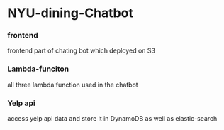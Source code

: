 # NYU-dining-Chatbot



### frontend 

frontend part of chating bot which deployed on S3

### Lambda-funciton 

all three lambda function used in the chatbot

### Yelp api

access yelp api data and store it in DynamoDB as well as elastic-search
